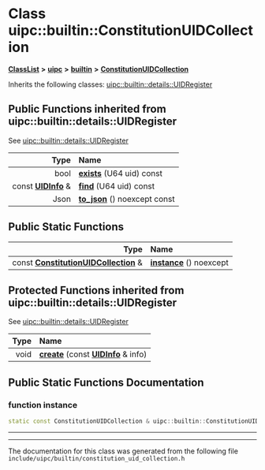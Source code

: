 

# Class uipc::builtin::ConstitutionUIDCollection



[**ClassList**](annotated.md) **>** [**uipc**](namespaceuipc.md) **>** [**builtin**](namespaceuipc_1_1builtin.md) **>** [**ConstitutionUIDCollection**](classuipc_1_1builtin_1_1_constitution_u_i_d_collection.md)








Inherits the following classes: [uipc::builtin::details::UIDRegister](classuipc_1_1builtin_1_1details_1_1_u_i_d_register.md)
























































## Public Functions inherited from uipc::builtin::details::UIDRegister

See [uipc::builtin::details::UIDRegister](classuipc_1_1builtin_1_1details_1_1_u_i_d_register.md)

| Type | Name |
| ---: | :--- |
|  bool | [**exists**](classuipc_1_1builtin_1_1details_1_1_u_i_d_register.md#function-exists) (U64 uid) const<br> |
|  const [**UIDInfo**](structuipc_1_1builtin_1_1_u_i_d_info.md) & | [**find**](classuipc_1_1builtin_1_1details_1_1_u_i_d_register.md#function-find) (U64 uid) const<br> |
|  Json | [**to\_json**](classuipc_1_1builtin_1_1details_1_1_u_i_d_register.md#function-to_json) () noexcept const<br> |


## Public Static Functions

| Type | Name |
| ---: | :--- |
|  const [**ConstitutionUIDCollection**](classuipc_1_1builtin_1_1_constitution_u_i_d_collection.md) & | [**instance**](#function-instance) () noexcept<br> |














































## Protected Functions inherited from uipc::builtin::details::UIDRegister

See [uipc::builtin::details::UIDRegister](classuipc_1_1builtin_1_1details_1_1_u_i_d_register.md)

| Type | Name |
| ---: | :--- |
|  void | [**create**](classuipc_1_1builtin_1_1details_1_1_u_i_d_register.md#function-create) (const [**UIDInfo**](structuipc_1_1builtin_1_1_u_i_d_info.md) & info) <br> |






## Public Static Functions Documentation




### function instance 

```C++
static const ConstitutionUIDCollection & uipc::builtin::ConstitutionUIDCollection::instance () noexcept
```




<hr>

------------------------------
The documentation for this class was generated from the following file `include/uipc/builtin/constitution_uid_collection.h`

